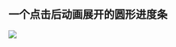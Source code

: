 ## 一个点击后动画展开的圆形进度条
![](https://raw.githubusercontent.com/tmacsky/CricleBarDemo/master/device-2015-03-21-174254.jpg)
